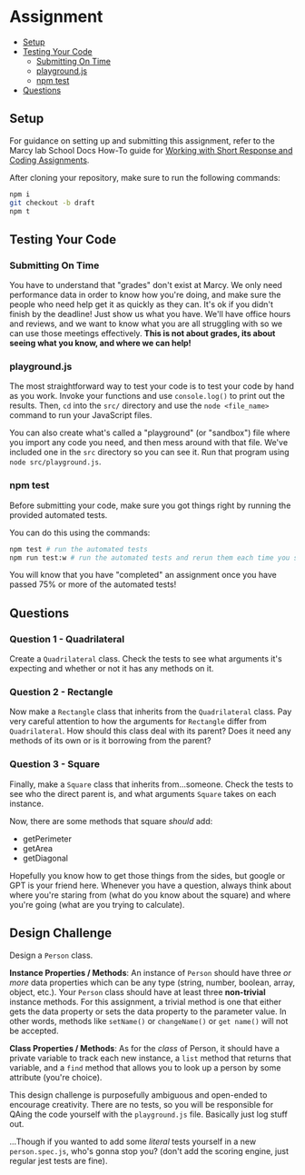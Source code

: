 # Assignment

- [Setup](#setup)
- [Testing Your Code](#testing-your-code)
  - [Submitting On Time](#submitting-on-time)
  - [playground.js](#playgroundjs)
  - [npm test](#npm-test)
- [Questions](#questions)

## Setup

For guidance on setting up and submitting this assignment, refer to the Marcy lab School Docs How-To guide for [Working with Short Response and Coding Assignments](https://marcylabschool.gitbook.io/marcy-lab-school-docs/fullstack-curriculum/how-tos/working-with-assignments#how-to-work-on-assignments).

After cloning your repository, make sure to run the following commands:

```sh
npm i
git checkout -b draft
npm t
```

## Testing Your Code

### Submitting On Time

You have to understand that "grades" don't exist at Marcy. We only need performance data in order to know how you're doing, and make sure the people who need help get it as quickly as they can. It's ok if you didn't finish by the deadline! Just show us what you have. We'll have office hours and reviews, and we want to know what you are all struggling with so we can use those meetings effectively. **This is not about grades, its about seeing what you know, and where we can help!**

### playground.js

The most straightforward way to test your code is to test your code by hand as you work. Invoke your functions and use `console.log()` to print out the results. Then, `cd` into the `src/` directory and use the `node <file_name>` command to run your JavaScript files.

You can also create what's called a "playground" (or "sandbox") file where you import any code you need, and then mess around with that file. We've included one in the `src` directory so you can see it. Run that program using `node src/playground.js`.

### npm test

Before submitting your code, make sure you got things right by running the provided automated tests.

You can do this using the commands:

```sh
npm test # run the automated tests
npm run test:w # run the automated tests and rerun them each time you save a change
```

You will know that you have "completed" an assignment once you have passed 75% or more of the automated tests!

## Questions

### Question 1 - Quadrilateral

Create a `Quadrilateral` class. Check the tests to see what arguments it's expecting and whether or not it has any methods on it.

### Question 2 - Rectangle

Now make a `Rectangle` class that inherits from the `Quadrilateral` class. Pay very careful attention to how the arguments for `Rectangle` differ from `Quadrilateral`. How should this class deal with its parent? Does it need any methods of its own or is it borrowing from the parent?

### Question 3 - Square

Finally, make a `Square` class that inherits from...someone. Check the tests to see who the direct parent is, and what arguments `Square` takes on each instance.

Now, there are some methods that square *should* add:

- getPerimeter
- getArea
- getDiagonal

Hopefully you know how to get those things from the sides, but google or GPT is your friend here. Whenever you have a question, always think about where you're staring from (what do you know about the square) and where you're going (what are you trying to calculate).

## Design Challenge

Design a `Person` class.

**Instance Properties / Methods**: An instance of `Person` should have three *or more* data properties which can be any type (string, number, boolean, array, object, etc.). Your `Person` class should have at least three **non-trivial** instance methods. For this assignment, a trivial method is one that either gets the data property or sets the data property to the parameter value. In other words, methods like `setName()` or `changeName()` or `get name()` will not be accepted.

**Class Properties / Methods**: As for the *class* of Person, it should have a private variable to track each new instance, a `list` method that returns that variable, and a `find` method that allows you to look up a person by some attribute (you're choice).

This design challenge is purposefully ambiguous and open-ended to encourage creativity. There are no tests, so you will be responsible for QAing the code yourself with the `playground.js` file. Basically just log stuff out.

...Though if you wanted to add some *literal* tests yourself in a new `person.spec.js`, who's gonna stop you?
(don't add the scoring engine, just regular jest tests are fine).
